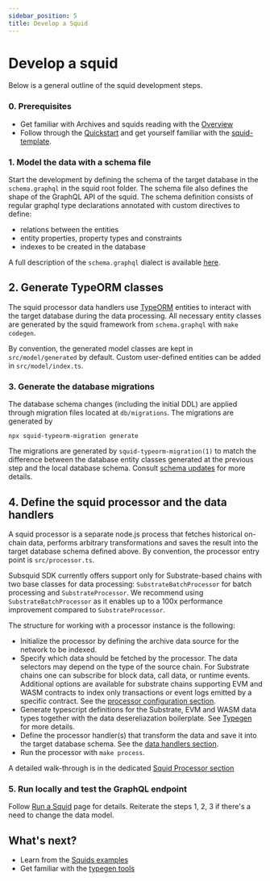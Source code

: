 ```yaml
---
sidebar_position: 5
title: Develop a Squid
---
```


# Develop a squid

Below is a general outline of the squid development steps. 

### 0. Prerequisites

- Get familiar with Archives and squids reading with the [Overview](/overview)
- Follow through the [Quickstart](/quickstart) and get yourself familiar with the [squid-template](https://github.com/subsquid/squid-template).

### 1. Model the data with a schema file

Start the development by defining the schema of the target database in the `schema.graphql` in the squid root folder. The schema file also defines the shape of the GraphQL API of the squid. The schema definition consists of regular graphql type declarations annotated with custom directives to define:
- relations between the entities
- entity properties, property types and constraints 
- indexes to be created in the database

A full description of the `schema.graphql` dialect is available [here](/develop-a-squid/schema-file).

## 2. Generate TypeORM classes

The squid processor data handlers use [TypeORM](https://typeorm.io) entities
to interact with the target database during the data processing. All necessary entity classes are
generated by the squid framework from `schema.graphql` with `make codegen`.

By convention, the generated model classes are kept in `src/model/generated` by default. Custom user-defined entities can
be added in `src/model/index.ts`.

### 3. Generate the database migrations

The database schema changes (including the initial DDL) are applied through migration files located at `db/migrations`. The migrations are generated by 
```
npx squid-typeorm-migration generate
```
The migrations are generated by `squid-typeorm-migration(1)` to match the difference between the database entity classes generated at the previous step and the local database schema. Consult [schema updates](/develop-a-squid/schema-file/schema-updates) for more details.

## 4. Define the squid processor and the data handlers

A squid processor is a separate node.js process that fetches historical on-chain data, performs arbitrary transformations and saves the result into the target database schema defined above. By convention, the processor entry point is `src/processor.ts`.

Subsquid SDK currently offers support only for Substrate-based chains with two base classes for data processing: `SubstrateBatchProcessor` for batch processing and `SubstrateProcessor`. We recommend using `SubstrateBatchProcessor` as it enables up to a 100x performance improvement compared to `SubstrateProcessor`.

The structure for working with a processor instance is the following:

- Initialize the processor by defining the archive data source for the network to be indexed. 
- Specify which data should be fetched by the processor. The data selectors may depend on the type of the source chain. For Substrate chains one can subscribe for block data, call data, or runtime events. Additional options are available for substrate chains supporting EVM and WASM contracts to index only transactions or event logs emitted by a specific contract. See the [processor configuration section](/develop-a-squid/squid-processor/configuration).
- Generate typescript definitions for the Substrate, EVM and WASM data types together with the data desereliazation boilerplate.
See [Typegen](/develop-a-squid/typegen) for more details.
- Define the processor handler(s) that transform the data and save it into the target database schema. See the [data handlers section](/develop-a-squid/squid-processor/data-handlers).
- Run the processor with `make process`.

A detailed walk-through is in the dedicated [Squid Processor section](/develop-a-squid/squid-processor)

### 5. Run locally and test the GraphQL endpoint

Follow [Run a Squid](/run-squid) page for details. Reiterate the steps 1, 2, 3 if there's a need to change the data model. 


## What's next?

- Learn from the [Squids examples](/develop-a-squid/examples)
- Get familiar with the [typegen tools](/develop-a-squid/typegen)